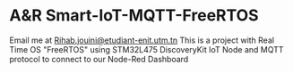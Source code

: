 # A&R Smart-IoT-MQTT-FreeRTOS
Email me at Rihab.jouini@etudiant-enit.utm.tn 
This is a project with Real Time OS "FreeRTOS" using STM32L475 DiscoveryKit IoT Node 
and MQTT protocol to connect to our Node-Red Dashboard  